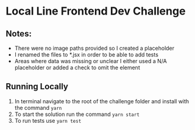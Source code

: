 # Local Line Frontend Dev Challenge

## Notes: 
 - There were no image paths provided so I created a placeholder
 - I renamed the files to *.jsx in order to be able to add tests
 - Areas where data was missing or unclear I either used a N/A placeholder or added a check to omit the element 

## Running Locally

1. In terminal navigate to the root of the challenge folder and install with the command `yarn`
2. To start the solution run the command `yarn start`
3. To run tests use `yarn test`
